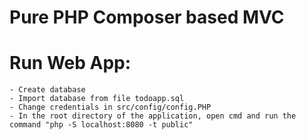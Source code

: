 # Pure PHP Composer based MVC 
# Run Web App:
    - Create database
    - Import database from file todoapp.sql
    - Change credentials in src/config/config.PHP
    - In the root directory of the application, open cmd and run the command "php -S localhost:8080 -t public"
